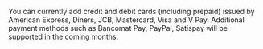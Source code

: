 You can currently add credit and debit cards (including prepaid) issued by American Express, Diners, JCB, Mastercard, Visa and V Pay. Additional payment methods such as Bancomat Pay, PayPal, Satispay will be supported in the coming months.
